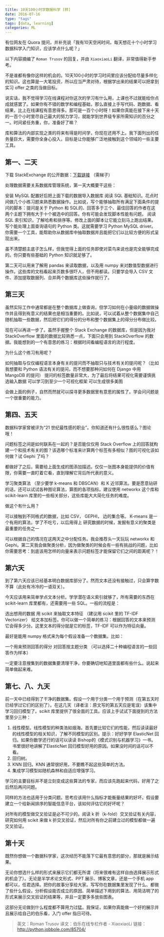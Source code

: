 ```yaml
---
title: 10天100小时学数据科学 [转]
date: 2016-07-16
type: "tags"
tags: [data, learning]
categories: ML
---
```



有位网友在 Quora 提问，并补充说「我有10天空闲时间，每天想花十个小时学习数据科学入门知识，应该学点什么呢？」

以下内容摘编了 `Roman Trusov` 的回复，并由 `XiaoxiaoLi` 翻译，非常值得新手参考。

<!--more-->

不是谁都有像你这样的机会的。10天100小时的学习时间里应该分配给尽量多样化的知识。这也算是一大笔投资，所以应当严肃对待，根据学出来的结果可以把拿到实习 offer 之类的当做目标。

说实话，我不觉得学习在线课程对你这次的学习有什么用，上课也不过就能给你点成就感罢了。如果你有不错的数学和编程基础，那么直接上手写代码、跑数据、看结果，比上在线课程有意思得多。那可是一百个小时呀！如果你真能在接下来十天的一百个小时里尽自己最大的努力学习，就能学到世界级专家所需知识的百分之一。时间紧任务重，你，准备好了嘛？


库和算法的内部实现之类的将来有得是时间学，你现在还用不上。我下面列出的任务量巨大，需要你全身心投入，目标是让你能够广泛地接触到这个领域的一些主要工具。


## 第一、二天

下载 StackExchange 的公开数据：[下载链接](https://archive.org/details/stackexchange) （需梯子）

处理数据需要关系数据库管理系统，第一天大概要干这些：

安装 MySQL 配置好后把上面下载的数据导入数据库
阅读 SQL 基础知识。花点时间做几个小练习题来熟悉数据操作。比如说，写个能够抽取所有满足下面条件的提问的脚本：提问是关于 Python 和 SQL的、回答多于三个、最佳回答的作者在这两个主题下拥有大于十个被选中的回答。你有可能会发现脚本性能有问题。
阅读 SQL 索引知识，了解哈希和排序等。修改上面的脚本让它能立刻马上跑出结果。
写个能处理上面查询语句的 Python 类。这就需要学习 Python MySQL driver。你需要一个工具，能帮助你从数据库中抽取数据并且能把它们以比较方便的形式呈现出来。

虽不清楚题主底子怎么样，但我觉得上面的任务即使对菜鸟来说也是完全能够完成的。你只要有些基础的 Python 知识就足够了。

第二天可以用来了解用 pandas 来读取数据，以及用 numpy 来对数值型数据进行操作。这些库的文档看起来页数多很吓人，但不用都读。只要学会导入 CSV 文件、添加提取数据列、合并两个数据库这些操作就行了。

## 第三天

虽然实际工作中通常都是在整个数据库上做查询，但学习如何在小量级的数据做操作并且得到有意义的结果也是相当重要的。比如说，可以试着从整个数据集中自己随机抽取一些数据，然后把它们的得分的分布和整个数据集上的得分分布做比较。

现在可以再进一步了。虽然手握整个 Stack Exchange 的数据库，但是因为我对 StackOverflow 里面的数据比较熟悉一点，下面只会用到 StackOverflow 的数据。我能想到的一个有意思的练习：根据时间看编程语言的流行程度。

为什么这个练习有用呢？

如何抽取与仅仅编程语言本身有关的提问而不抽取只与技术有关的提问呢？（比如我想要和 Python 语法有关的提问，而不想要那种问如何在 Django 中用 MangoDB 的提问）
提问的标签数量非常大，为了最后将结果可视化需要谨慎挑选输入数据
可以学习到至少一个可视化框架
可以生成很多美图

会做上面的例子，自然而然就可以探寻更多数据里有意思的属性了。学会问问题是一个很重要的能力。

## 第四、五天

数据科学家曾被评为“21 世纪最性感的职业”。你知道还有什么很性感么？图论哦！

问题标签之间是如何联系在一起的？是否能仅仅用 Stack Overflow 上的回答就构建一个和技术有关的图？该选哪个标准来计算两个标签有多相似？图的可视化该如何做？试 Gephi 了吗？

都做好了之后，需要给上面生成的图添加描述。仅仅一张图本身能提供的价值有限，你需要一直盯着它看，直到理解它背后所代表的意义。

学习聚类算法 （至少要学 k-means 和 DBSCAN）和 K 近邻算法。要是愿意钻研的话，还可以试试各种图论算法，算图的各项指标。建议使用 networkx 这个库和 scikit-learn 库里的一些相关部分，这些库能大大简化任务的难度。

做这个有什么用？

可以接触到不同格式的数据，比如 CSV， GEPHI， 边的集合等。
K-means 是一个有用的算法，学了不吃亏，以后用得上
研究数据的时候，发掘有意义的聚类是最重要的任务之一

可以根据自己的情况在这两天之中分配任务。我会推荐头一天玩玩 networkx 和 Gephi。第二天我会做聚类分析，因为做聚类的时候会有一些有挑战的问题，比如你需要思考：到底该用怎样的向量来表示问题标签才能保留它们之间的距离呢？！

## 第六天

到了第六天应该已经基本明白数据库部分了。然而文本还没有接触过，只会算字数不算（此处有冷冷的一语双关）。

今天应该用来简单学点文本分析。学学潜在语义索引就够了，所有需要的东西在 scikit-learn 库里都有，还需要用一些 SQL。一般的流程是：

选出想用的数据
用 scikit 来抽取文本特征 （建议用 scikit 里的 TF-IDF Vectorizer）
给文本加标签。你可以做一个简单的练习：根据回答的文本来预测它会得多少分。这里文本的得分就是它的标签，TF-IDF 可以作为特征向量。

最好是能用 numpy 格式来为每个假设准备一个数据集。比如：

一个用来预测回答的得分
对回答按主题分类 （可以选择二十种编程语言的一些回答作为样本）

一定要注意搜集到的数据集要清理干净，你要确切地知道里面都有些什么。说起来简单做起来难。

## 第七、八、九天

前一天中已经得到了干净的数据集。假设一个用于分类一个用于预测（在第五天时已经学过它们的区别了）。在这几天（译者注：原文写的第五天应是笔误）该集中学习回归模型了。scikit 库里提供了很全面的工具。应该上手试试下面提到的方法里至少三种：

1. 线性模型。线性模型的种类浩如烟海。首先要比较它们的性能，然后读读最好的线性模型的相关知识，了解不同模型的区别。提示：好好学学 ElasticNet 回归。如果你数学还行的话可以读读 Bishop的《模式识别与机器学习》一书。书里很好地讲解了ElasticNet 回归模型好用的原因。如果没时间的话可以不看。
2. 回归树。
3. KNN 回归。KNN 通常很好用，不要瞧不起这些简单的方法。
4. 集成学习模型如随机森林和自适应增强学习。

学习的主要目标并不是立刻变成这些算法的专家，而应该先跑起来代码，好用了之后然后再问问题。

同样的方法也适用于分类问题。思考应该用什么指标才能衡量结果的好坏。假设要建立一个给新闻排序的智能信息平台，该如何评估它的好坏呢？

对所有的模型做交叉验证是必不可少的。阅读 k 折（k-fold）交叉验证有关内容，研究如何用 scikit 来做 k 折交叉验证，然后对所有你之前建立过的模型都做一遍交叉验证。

## 第十天

既然你想做一个数据科学家，这次经历不能落下它最有意思的部分，那就是展示结果。

无论你想选什么样的形式来展示它们都无所谓（将来很难有这样自由选择展示形式的机会了）。无论是半学术论文形式、PPT 展示、博客文章，还是一个手机 app 都可以，任君选择。把你的故事分享给大家。写写你在数据集里发现了什么、都做了些什么假设，分析假设能否成立的原因、简单描述下用到的算法、用简洁明了的形式来展示交叉验证的结果等，并且一定要多多放些图表。

这部分无论做到什么程度都不算用力过猛。我保证，如果你真能做一个好的展示并且展示给自己的伯乐看，入门 offer 指日可待。


>英文：Roman Trusov
>译文：伯乐在线专栏作者 - XiaoxiaoLi 
>链接：http://python.jobbole.com/85704/

